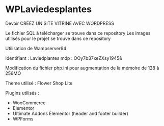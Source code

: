 # WPLaviedesplantes
Devoir CRÉEZ UN SITE VITRINE AVEC  WORDPRESS

Le fichier SQL à télécharger se trouve dans ce repository
Les images utilisés pour le projet se trouve dans ce repository

Utilisation de Wampserver64

Identifiant : Laviedplantes
mdp : OOy7b37xeZXsy1945&

Modification du fichier php.ini pour augmentation de la mémoire de 128 à 256MO

Thème utilisé : Flower Shop Lite

Plugins utilisés :
 - WooCommerce
 - Elementor
 - Ultimate Addons Elementor (header and footer builder)
 - WPForms

